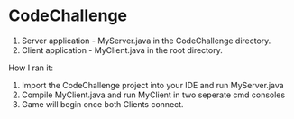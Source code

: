 # CodeChallenge
1. Server application - MyServer.java in the CodeChallenge directory.
2. Client application - MyClient.java in the root directory.

How I ran it:
1. Import the CodeChallenge project into your IDE and run MyServer.java
2. Compile MyClient.java and run MyClient in two seperate cmd consoles
3. Game will begin once both Clients connect.
